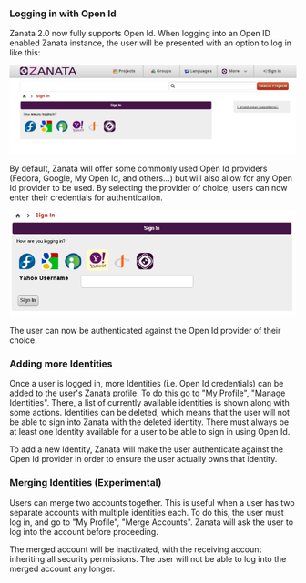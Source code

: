 ### Logging in with Open Id

Zanata 2.0 now fully supports Open Id. When logging into an Open ID enabled Zanata instance, the user will be presented with an option to log in like this:

![Open Id Login Screen](img/screenshots/openid/openid-login.png)

By default, Zanata will offer some commonly used Open Id providers (Fedora, Google, My Open Id, and others...) but will also allow for any Open Id provider to be used. By selecting the provider of choice, users can now enter their credentials for authentication.

![Open Id Login Screen](img/screenshots/openid/openid-login-creds.png)

The user can now be authenticated against the Open Id provider of their choice.

### Adding more Identities

Once a user is logged in, more Identities (i.e. Open Id credentials) can be added to the user's Zanata profile. To do this go to "My Profile", "Manage Identities". There, a list of currently available identities is shown along with some actions. Identities can be deleted, which means that the user will not be able to sign into Zanata with the deleted identity. There must always be at least one Identity available for a user to be able to sign in using Open Id.

To add a new Identity, Zanata will make the user authenticate against the Open Id provider in order to ensure the user actually owns that identity. 

### Merging Identities (Experimental)

Users can merge two accounts together. This is useful when a user has two separate accounts with multiple identities each. To do this, the user must log in, and go to "My Profile", "Merge Accounts". Zanata will ask the user to log into the account before proceeding.

The merged account will be inactivated, with the receiving account inheriting all security permissions. The user will not be able to log into the merged account any longer.